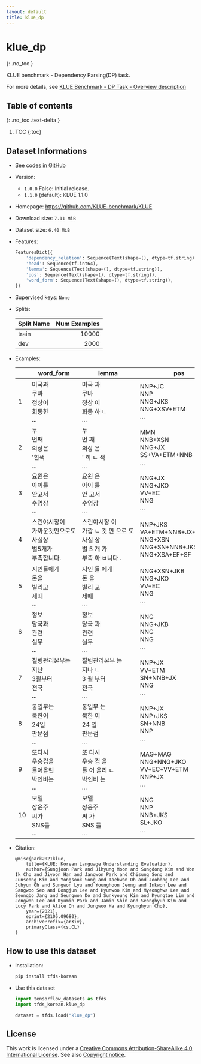 ```yaml
---
layout: default
title: klue_dp
---
```


# klue_dp
{: .no_toc }

KLUE benchmark - Dependency Parsing(DP) task.

For more details, see [KLUE Benchmark - DP Task - Overview description](https://klue-benchmark.com/tasks/71/overview/description)

## Table of contents
{: .no_toc .text-delta }

1. TOC
{:toc}

## Dataset Informations

* [See codes in GitHub](https://github.com/jeongukjae/tfds-korean/blob/main/tfds_korean/klue_dp/klue_dp.py)
* Version:
  * `1.0.0` False: Initial release.
  * `1.1.0` (default): KLUE 1.1.0
* Homepage: <https://github.com/KLUE-benchmark/KLUE>
* Download size: `7.11 MiB`
* Dataset size: `6.40 MiB`
* Features:

  ```python
  FeaturesDict({
      'dependency_relation': Sequence(Text(shape=(), dtype=tf.string)),
      'head': Sequence(tf.int64),
      'lemma': Sequence(Text(shape=(), dtype=tf.string)),
      'pos': Sequence(Text(shape=(), dtype=tf.string)),
      'word_form': Sequence(Text(shape=(), dtype=tf.string)),
  })
  ```

* Supervised keys: `None`
* Splits:

  | Split Name | Num Examples        |
  |------------|--------------------:|
  |train  |10000|
  |dev  |2000|

* Examples:

  | |word_form|lemma|pos|head|dependency_relation|
  |---|---|---|---|---|---|
  |1|미국과<br>쿠바<br>정상이<br>회동한<br>...|미국 과<br>쿠바<br>정상 이<br>회동 하 ㄴ<br>...|NNP+JC<br>NNP<br>NNG+JKS<br>NNG+XSV+ETM<br>...|2<br>3<br>4<br>5<br>...|NP_CNJ<br>NP<br>NP_SBJ<br>VP_MOD<br>...|
  |2|두<br>번째<br>의상은<br>'흰색<br>...|두<br>번 째<br>의상 은<br>' 희 ㄴ 색<br>...|MMN<br>NNB+XSN<br>NNG+JX<br>SS+VA+ETM+NNB<br>...|2<br>3<br>5<br>5<br>...|DP<br>NP<br>NP_SBJ<br>NP<br>...|
  |3|요원은<br>아이를<br>안고서<br>수영장<br>...|요원 은<br>아이 를<br>안 고서<br>수영장<br>...|NNG+JX<br>NNG+JKO<br>VV+EC<br>NNG<br>...|12<br>3<br>6<br>5<br>...|NP_SBJ<br>NP_OBJ<br>VP<br>NP<br>...|
  |4|스린야시장이<br>가까운것만으로도<br>사실상<br>별5개가<br>부족합니다.|스린야시장 이<br>가깝 ㄴ 것 만 으로 도<br>사실 상<br>별 5 개 가<br>부족 하 ㅂ니다 .|NNP+JKS<br>VA+ETM+NNB+JX+JKB+JX<br>NNG+XSN<br>NNG+SN+NNB+JKS<br>NNG+XSA+EF+SF|2<br>5<br>5<br>5<br>0|NP_SBJ<br>NP_AJT<br>AP<br>NP_SBJ<br>VP|
  |5|지인들에게<br>돈을<br>빌리고<br>제때<br>...|지인 들 에게<br>돈 을<br>빌리 고<br>제때<br>...|NNG+XSN+JKB<br>NNG+JKO<br>VV+EC<br>NNG<br>...|3<br>3<br>5<br>5<br>...|NP_AJT<br>NP_OBJ<br>VP<br>AP<br>...|
  |6|정보<br>당국과<br>관련<br>실무<br>...|정보<br>당국 과<br>관련<br>실무<br>...|NNG<br>NNG+JKB<br>NNG<br>NNG<br>...|2<br>5<br>5<br>5<br>...|NP<br>NP_CNJ<br>NP<br>NP<br>...|
  |7|질병관리본부는<br>지난<br>3월부터<br>전국<br>...|질병관리본부 는<br>지나 ㄴ<br>3 월 부터<br>전국<br>...|NNP+JX<br>VV+ETM<br>SN+NNB+JX<br>NNG<br>...|21<br>3<br>9<br>6<br>...|NP_SBJ<br>VP_MOD<br>NP_AJT<br>NP<br>...|
  |8|통일부는<br>북한이<br>24일<br>판문점<br>...|통일부 는<br>북한 이<br>24 일<br>판문점<br>...|NNP+JX<br>NNP+JKS<br>SN+NNB<br>NNP<br>...|27<br>7<br>7<br>6<br>...|NP_SBJ<br>NP_SBJ<br>NP_AJT<br>NP<br>...|
  |9|또다시<br>우승컵을<br>들어올린<br>박인비는<br>...|또 다시<br>우승 컵 을<br>들 어 올리 ㄴ<br>박인비 는<br>...|MAG+MAG<br>NNG+NNG+JKO<br>VV+EC+VV+ETM<br>NNP+JX<br>...|3<br>3<br>4<br>17<br>...|AP<br>NP_OBJ<br>VP_MOD<br>NP_SBJ<br>...|
  |10|모델<br>장윤주<br>씨가<br>SNS를<br>...|모델<br>장윤주<br>씨 가<br>SNS 를<br>...|NNG<br>NNP<br>NNB+JKS<br>SL+JKO<br>...|3<br>3<br>9<br>5<br>...|NP<br>NP<br>NP_SBJ<br>NP_OBJ<br>...|

* Citation:

  ```text
  @misc{park2021klue,
      title={KLUE: Korean Language Understanding Evaluation},
      author={Sungjoon Park and Jihyung Moon and Sungdong Kim and Won Ik Cho and Jiyoon Han and Jangwon Park and Chisung Song and Junseong Kim and Yongsook Song and Taehwan Oh and Joohong Lee and Juhyun Oh and Sungwon Lyu and Younghoon Jeong and Inkwon Lee and Sangwoo Seo and Dongjun Lee and Hyunwoo Kim and Myeonghwa Lee and Seongbo Jang and Seungwon Do and Sunkyoung Kim and Kyungtae Lim and Jongwon Lee and Kyumin Park and Jamin Shin and Seonghyun Kim and Lucy Park and Alice Oh and Jungwoo Ha and Kyunghyun Cho},
      year={2021},
      eprint={2105.09680},
      archivePrefix={arXiv},
      primaryClass={cs.CL}
  }
  ```

## How to use this dataset

* Installation:

  ```sh
  pip install tfds-korean
  ```

* Use this dataset

  ```python
  import tensorflow_datasets as tfds
  import tfds_korean.klue_dp

  dataset = tfds.load("klue_dp")
  ```

## License

This work is licensed under a [Creative Commons Attribution-ShareAlike 4.0 International License](http://creativecommons.org/licenses/by-sa/4.0/).
See also [Copyright notice](https://klue-benchmark.com/tasks/71/overview/copyright).

<style> td {white-space: nowrap;} </style>
